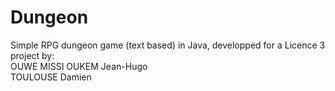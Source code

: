 # Dungeon

Simple RPG dungeon game (text based) in Java, developped for a Licence 3 project by:  
OUWE MISSI OUKEM Jean-Hugo   
TOULOUSE Damien
